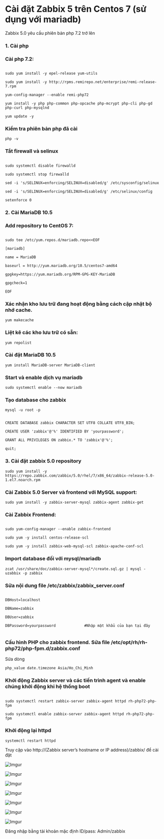 # Cài đặt Zabbix 5 trên Centos 7 (sử dụng với mariadb)

Zabbix 5.0 yêu cầu phiên bản php 7.2 trở lên

### 1. Cài php

### Cài php 7.2:

```

sudo yum install -y epel-release yum-utils

sudo yum install -y http://rpms.remirepo.net/enterprise/remi-release-7.rpm

yum-config-manager --enable remi-php72

yum install -y php php-common php-opcache php-mcrypt php-cli php-gd php-curl php-mysqlnd

yum update -y

```

### Kiểm tra phiên bản php đã cài

` php -v `

### Tắt firewall và selinux

```

sudo systemctl disable firewalld

sudo systemctl stop firewalld

sed -i 's/SELINUX=enforcing/SELINUX=disabled/g' /etc/sysconfig/selinux

sed -i 's/SELINUX=enforcing/SELINUX=disabled/g' /etc/selinux/config

setenforce 0

```

### 2. Cài MariaDB 10.5

### Add repository to CentOS 7:

```

sudo tee /etc/yum.repos.d/mariadb.repo<<EOF

[mariadb]

name = MariaDB

baseurl = http://yum.mariadb.org/10.5/centos7-amd64

gpgkey=https://yum.mariadb.org/RPM-GPG-KEY-MariaDB

gpgcheck=1

EOF

```

### Xác nhận kho lưu trữ đang hoạt động bằng cách cập nhật bộ nhớ cache.

` yum makecache `

### Liệt kê các kho lưu trữ có sẵn:

` yum repolist `

### Cài đặt MariaDB 10.5

` yum install MariaDB-server MariaDB-client `

### Start và enable dịch vụ mariadb

` sudo systemctl enable --now mariadb `

### Tạo database cho zabbix

` mysql -u root -p `

```

CREATE DATABASE zabbix CHARACTER SET UTF8 COLLATE UTF8_BIN;

CREATE USER 'zabbix'@'%' IDENTIFIED BY 'yourpassword';

GRANT ALL PRIVILEGES ON zabbix.* TO 'zabbix'@'%';

quit;

```

### 3. Cài đặt zabbix 5.0 repository

` sudo yum install -y https://repo.zabbix.com/zabbix/5.0/rhel/7/x86_64/zabbix-release-5.0-1.el7.noarch.rpm `

### Cài Zabbix 5.0 Server và frontend với MySQL support:

` sudo yum install -y zabbix-server-mysql zabbix-agent zabbix-get `

### Cài Zabbix Frontend:

```

sudo yum-config-manager --enable zabbix-frontend

sudo yum -y install centos-release-scl

sudo yum -y install zabbix-web-mysql-scl zabbix-apache-conf-scl

```

### Import database đối với mysql/mariadb

` zcat /usr/share/doc/zabbix-server-mysql*/create.sql.gz | mysql -uzabbix -p zabbix `

### Sửa nội dung file /etc/zabbix/zabbix_server.conf

```

DBHost=localhost

DBName=zabbix

DBUser=zabbix

DBPassword=yourpassword             #Nhập mật khẩu của bạn tại đây


```

### Cấu hình PHP cho zabbix frontend. Sửa file /etc/opt/rh/rh-php72/php-fpm.d/zabbix.conf

Sửa dòng

` php_value date.timezone Asia/Ho_Chi_Minh `

### Khởi động Zabbix server và các tiến trình agent và enable chúng khởi động khi hệ thống boot

```

sudo systemctl restart zabbix-server zabbix-agent httpd rh-php72-php-fpm

sudo systemctl enable zabbix-server zabbix-agent httpd rh-php72-php-fpm

```

### Khởi động lại httpd

` systemctl restart httpd `

Truy cập vào http://(Zabbix server’s hostname or IP address)/zabbix/ để cài đặt

![Imgur](https://imgur.com/nEgVrGR.png)

![Imgur](https://imgur.com/qYDqMUt.png)

![Imgur](https://imgur.com/lTagXA8.png)

![Imgur](https://imgur.com/gT78B7p.png)

![Imgur](https://imgur.com/V9JDK8O.png)

![Imgur](https://imgur.com/T8jl8Vw.png)

![Imgur](https://imgur.com/wDFi1DR.png)

Đăng nhập bằng tài khoản mặc định ID/pass: Admin/zabbix
